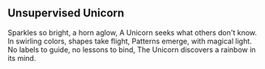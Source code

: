 ## Unsupervised Unicorn

Sparkles so bright, a horn aglow,
A Unicorn seeks what others don't know.
In swirling colors, shapes take flight,
Patterns emerge, with magical light.
No labels to guide, no lessons to bind,
The Unicorn discovers a rainbow in its mind.